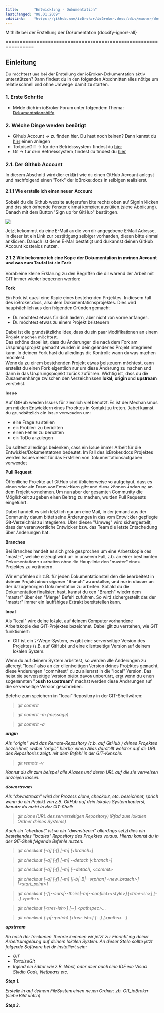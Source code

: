 ```yaml
---
title:       "Entwicklung - Dokumentation"
lastChanged: "08.01.2019"
editLink:    "https://github.com/ioBroker/ioBroker.docs/edit/master/docs/community/doc.md"
---
```


Mithilfe bei der Erstellung der Dokumentation {docsify-ignore-all}

================================================================


Einleitung
---------

Du möchtest uns bei der Erstellung der ioBroker-Dokumentation aktiv unterstützen?
Dann findest du in den folgenden Abschnitten alles nötige um relativ schnell und ohne Umwege,
damit zu starten.


### 1. Erste Schritte

- Melde dich im ioBroker Forum unter folgendem Thema: [Dokumentationshilfe](https://forum.iobroker.net/viewtopic.php?f=8&t=16933&p=216031#p216031 "Anmelden als DokumentsMan") 

### 2. Welche Dinge werden benötigt

- Github Account  -> zu finden hier. Du hast noch keinen? Dann kannst du [hier](https://github.com/ "Github Account anlegen") einen anlegen
- TortoiseGIT     -> für dein Betriebssystem, findest du [hier](https://tortoisegit.org/ "TortoiseGIT download") 
- Git             -> für dein Betriebssystem, findest du findest du [hier](https://git-scm.com/ "GIT download")

### 2.1. Der Github Account

In diesem Abschnitt wird dier erklärt wie du einen GitHub Account anlegst und nachfolgend einen "Fork"
der ioBroker.docs in selbigen realisierst.


#### 2.1.1 Wie erstelle ich einen neuen Account

Sobald du die Github website aufgerufen bite rechts oben auf SignIn klicken und das sich öffnende Fenster einmal komplett
ausfüllen.(siehe Abbildung). Danach mit dem Button "Sign up for GitHub" bestätigen.  

![](media/GithubSignIn.png) 

Jetzt bekommst du eine E-Mail an die von dir angegebene E-Mail Adresse, in dieser ist ein Link zur bestätigung selbiger vorhanden,
diesen bitte einmal anklicken. Danach ist deine E-Mail bestätigt und du kannst deinen GitHub Account kostenlos nutzen.

#### 2.1.2 Wie bekomme ich eine Kopie der Dokumentation in meinen Account und was zum Teufel ist ein Fork

Vorab eine kleine Erklärung zu den Begriffen die dir wärend der Arbeit mit GIT immer wieder begegnen werden:

<b>Fork</b>

Ein Fork ist quasi eine Kopie eines bestehenden Projektes. In diesem Fall des ioBroker.docs, also dem Dokumentationsprojektes. 
Dies wird hauptsächlich aus den folgenden Gründen gemacht:           
- Du möchtest etwas für dich ändern, aber nicht von vorne anfangen.                                    
- Du möchtest etwas zu einem Projekt beisteuern 

Dabei ist die grundsätzliche Idee, dass du ein paar Modifikationen an einem Projekt machen möchtest.   
Das schöne dabei ist, dass du Änderungen die nach dem Fork am Ursprungsprojekt gemacht wurden in dein geändertes Projekt integrieren kann. In deinem Fork hast du allerdings die Kontrolle wann du was machen möchtest.         
Wenn du zu einem bestehenden Projekt etwas beisteuern möchtest, dann erstellst du einen Fork eigentlich nur um diese Änderung zu machen und dann in das Ursprungsprojekt zurück zuführen.
Wichtig ist, dass du die Zusammenhänge zwischen den Verzeichnissen <b>lokal</b>, <b>origin</b> und <b>upstream</b> verstehst.

<b>Issue</b>

Auf GitHub werden Issues für ziemlich viel benutzt. Es ist der Mechanismus um mit den Entwicklern eines Projektes in Kontakt zu treten. Dabei kannst du grundsätzlich ein Issue verwenden um:
- eine Frage zu stellen
- ein Problem zu berichten
- einen Fehler zu berichten
- ein ToDo anzulegen

Du solltest allerdings bedenken, dass ein Issue immer Arbeit für die Entwickler/Dokumentatoren bedeutet. 
Im Fall des ioBroker.docs Projektes werden Issues meist für das Erstellen von Dokumentationsaufgaben verwendet


<b>Pull Request</b>

Öffentliche Projekte auf GitHub sind üblicherweise so aufgebaut, dass es einen oder ein Team von Entwicklern gibt und diese können Änderung an dem Projekt vornehmen. Um nun aber der gesamten Community die Möglichkeit zu geben einen Beitrag zu machen, wurden Pull Requests eingeführt.

Dabei handelt es sich letztlich nur um eine Mail, in der jemand aus der Community darum bittet seine Änderungen in das vom Entwickler gepflegte Git-Verzeichnis zu integrieren. Über diesen "Umweg" wird sichergestellt, dass der verantwortliche Entwickler bzw. das Team die letzte Entscheidung über Änderungen hat.

<b>Branches</b>

Bei Branches handelt es sich grob gesprochen um eine Arbeitskopie des "master", welche erzeugt wird um in unserem Fall, z.b. an einer bestimmten Dokumentation zu arbeiten ohne die Hauptlinie den "master" eines Projektes zu verändern.

Wir empfehlen dir z.B. für jeden Dokumentationsteil den die bearbeitest in deinem Projekt einen eigenen "Branch" zu erstellen, 
und nur in diesem an der dazugehörigen Dokumentation zu arbeiten. Sobald du die Dokumentation finalisiert hast, kannst du den "Branch" wieder dem "master" über den "Merge" Befehl zuführen.
So wird sichergestellt das der "master" immer ein lauffähiges Extrakt bereitstellen kann.

<b>local</b>

Als "local" wird deine lokale, auf deinem Computer vorhandene Arbeitskopie des GIT-Projektes bezeichnet. Dabei gilt zu verstehen,
wie GIT funktioniert:
- GIT ist ein 2-Wege-System, es gibt eine serverseitige Version des Projektes (z.B. auf GitHub) und eine clientseitige Version auf deinem lokalen System.

Wenn du auf deinem System arbeitest, so werden alle Änderungen zu allererst "local" also an der clientseitigen Version deines Projektes
gemacht, diese Änderungen "commitest" du zu allererst in die "local" Version.
Das heist die serverseitige Version bleibt davon unberührt, erst wenn du einen sogenannten <b>"push to upstream"</b> machst werden diese Änderungen auf die serverseitige Version geschrieben.

Befehle zum speichern im "local" Repository in der GIT-Shell wären:
> <em>git commit

> <em> git commit -m (message)

> <em> git commit -a


<b>origin</b>

Als "origin" wird das Remote-Repository (z.b. auf GitHub ) deines Projektes bezeichnet, wobei "origin" hierbei einen Alias darstellt welcher auf die URL des Repositories zeigt.
mit dem Befehl in der GIT-Konsole:
> <em>git remote -v

Kannst du dir zum beispiel alle Aliases und deren URL auf die sie verweisen anzeigen lassen.

<b>downstream</b>

Als "downstream" wird der Prozess clone, checkout, etc. bezeichnet, sprich wenn du ein Projekt von z.B. GitHub auf dein lokales System
kopierst, benutzt du meist in der GIT-Shell:

> <em>git clone (URL des serverseitigen Repository) (Pfad zum lokalen Ordner deines Systems)

Auch ein "checkout" ist so ein "downstream" allerdings setzt dies ein bestehendes "locales" Repository des Projektes voraus.
Hierzu kannst du in der GIT-Shell folgende Befehle nutzen:

> <em>git checkout</em> [-q] [-f] [-m] [&lt;branch&gt;]

> <em>git checkout</em> [-q] [-f] [-m] --detach [&lt;branch&gt;]

> <em>git checkout</em> [-q] [-f] [-m] [--detach] &lt;commit&gt;

> <em>git checkout</em> [-q] [-f] [-m] [[-b|-B|--orphan] &lt;new_branch&gt;] [&lt;start_point&gt;]

> <em>git checkout</em> [-f|--ours|--theirs|-m|--conflict=&lt;style&gt;] [&lt;tree-ish&gt;] [--] &lt;paths&gt;&#8230;&#8203;

> <em>git checkout</em> [&lt;tree-ish&gt;] [--] &lt;pathspec&gt;&#8230;&#8203;

> <em>git checkout</em> (-p|--patch) [&lt;tree-ish&gt;] [--] [&lt;paths&gt;&#8230;&#8203;]


<b>upstream</b>


So nach der trockenen Theorie kommen wir jetzt zur Einrichtung deiner Arbeitsumgebung auf deinem lokalen System.
An dieser Stelle sollte jetzt folgende Software bei dir installiert sein:

- GIT
- TortoiseGit
- Irgend ein Editor wie z.B. Word, oder aber auch eine IDE wie Visual Studio Code, Netbeans etc.

<b>Step 1.</b>

Erstelle in auf deinem FileSystem einen neuen Ordner: zb. GIT_ioBroker (siehe Bild unten)

<b>Step 2.</b>




